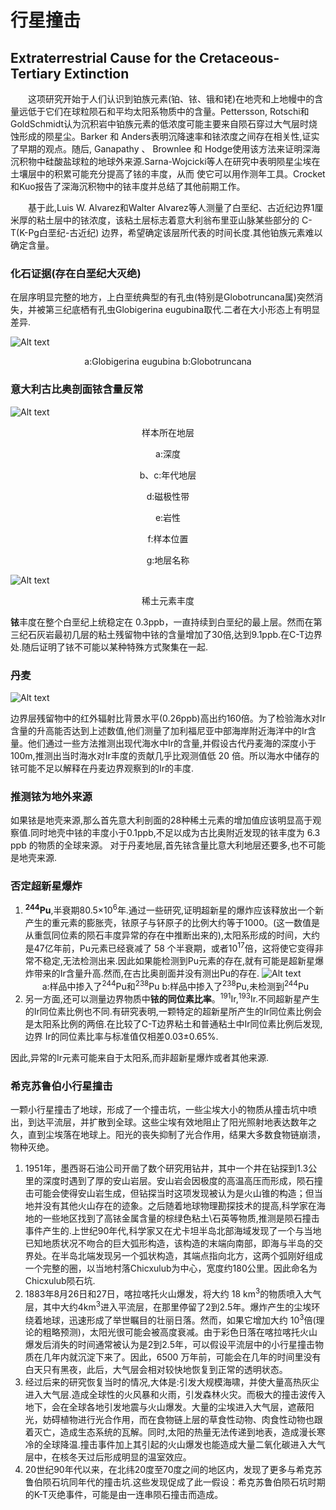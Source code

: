 # 行星撞击

## Extraterrestrial Cause for the Cretaceous-Tertiary Extinction

&emsp;&emsp;这项研究开始于人们认识到铂族元素(铂、铱、锇和铑)在地壳和上地幔中的含量远低于它们在球粒陨石和平均太阳系物质中的含量。Pettersson, Rotschi和 GoldSchmidt认为沉积岩中铂族元素的低浓度可能主要来自陨石穿过大气层时烧蚀形成的陨星尘。Barker 和 Anders表明沉降速率和铱浓度之间存在相关性,证实了早期的观点。随后, Ganapathy 、 Brownlee 和 Hodge使用该方法来证明深海沉积物中硅酸盐球粒的地球外来源.Sarna-Wojcicki等人在研究中表明陨星尘埃在土壤层中的积累可能充分提高了铱的丰度，从而
使它可以用作测年工具。Crocket和Kuo报告了深海沉积物中的铱丰度并总结了其他前期工作。

&emsp;&emsp;基于此,Luis W. Alvarez和Walter Alvarez等人测量了白垩纪、古近纪边界1厘米厚的粘土层中的铱浓度，该粘土层标志着意大利翁布里亚山脉某些部分的 C-T(K-Pg白垩纪-古近纪) 边界，希望确定该层所代表的时间长度.其他铂族元素难以确定含量。

### 化石证据(存在白垩纪大灭绝)

在层序明显完整的地方，上白垩统典型的有孔虫(特别是Globotruncana属)突然消失，并被第三纪底栖有孔虫Globigerina eugubina取代.二者在大小形态上有明显差异.

![Alt text](image.png)
<center>a:Globigerina eugubina  
b:Globotruncana</center>

### 意大利古比奥剖面铱含量反常

![Alt text](image-2.png)
<center>样本所在地层  

a:深度

b、c:年代地层  

d:磁极性带  

e:岩性  

f:样本位置  

g:地层名称</center>

![Alt text](image-1.png)
<center>稀土元素丰度</center>

**铱**丰度在整个白垩纪上统稳定在 0.3ppb，一直持续到白垩纪的最上层。然而在第三纪石灰岩最初几层的粘土残留物中铱的含量增加了30倍,达到9.1ppb.在C-T边界处.随后证明了铱不可能以某种特殊方式聚集在一起.

### 丹麦

![Alt text](image-3.png)

边界层残留物中的红外辐射比背景水平(0.26ppb)高出约160倍。为了检验海水对Ir含量的升高能否达到上述数值,他们测量了加利福尼亚中部海岸附近海洋中的Ir含量。他们通过一些方法推测出现代海水中Ir的含量,并假设古代丹麦海的深度小于100m,推测出当时海水对Ir丰度的贡献几乎比观测值低 20 倍。所以海水中储存的铱可能不足以解释在丹麦边界观察到的Ir的丰度.

### 推测铱为地外来源

如果铱是地壳来源,那么首先意大利剖面的28种稀土元素的增加值应该明显高于观察值.同时地壳中铱的丰度小于0.1ppb,不足以成为古比奥附近发现的铱丰度为 6.3 ppb 的物质的全球来源。
对于丹麦地层,首先铱含量比意大利地层还要多,也不可能是地壳来源.

### 否定超新星爆炸

1. **<sup>244</sup>Pu**,半衰期80.5×10<sup>6</sup>年.通过一些研究,证明超新星的爆炸应该释放出一个新产生的重元素的膨胀壳，铱原子与钚原子的比例大约等于1000。(这一数值是从重氙同位素的陨石丰度异常的存在中推断出来的),太阳系形成的时间，大约是47亿年前，Pu元素已经衰减了 58 个半衰期，或者10<sup>17</sup>倍，这将使它变得非常不稳定,无法检测出来.因此如果能检测到Pu元素的存在,就有可能是超新星爆炸带来的Ir含量升高.然而,在古比奥剖面并没有测出Pu的存在.
   ![Alt text](image-4.png)
   <center>a:样品中掺入了<sup>244</sup>Pu和<sup>238</sup>Pu  
   b:样品中掺入了<sup>238</sup>Pu,未检测到<sup>244</sup>Pu</center>
2. 另一方面,还可以测量边界物质中**铱的同位素比率**。<sup>191</sup>Ir,<sup>193</sup>Ir.不同超新星产生的Ir同位素比例也不同.有研究表明,一颗特定的超新星所产生的Ir同位素比例会是太阳系比例的两倍.在比较了C-T边界粘土和普通粘土中Ir同位素比例后发现,边界 Ir的同位素比率与标准值仅相差0.03±0.65%.

因此,异常的Ir元素可能来自于太阳系,而非超新星爆炸或者其他来源.

### 希克苏鲁伯小行星撞击

一颗小行星撞击了地球，形成了一个撞击坑，一些尘埃大小的物质从撞击坑中喷出，到达平流层，并扩散到全球。这些尘埃有效地阻止了阳光照射地表达数年之久，直到尘埃落在地球上。阳光的丧失抑制了光合作用，结果大多数食物链崩溃，物种灭绝。

1. 1951年，墨西哥石油公司开凿了数个研究用钻井，其中一个井在钻探到1.3公里的深度时遇到了厚的安山岩层。安山岩会因极度的高温高压而形成，陨石撞击可能会使得安山岩生成，但钻探当时这项发现被认为是火山锥的构造；但当地并没有其他火山存在的迹象。之后随着地球物理勘探技术的提高,科学家在海地的一些地区找到了高铱金属含量的棕绿色粘土\石英等物质,推测是陨石撞击事件产生的.上世纪90年代,科学家又在尤卡坦半岛北部海域发现了一个与当地已知地质状况不吻合的巨大弧形构造，该构造的末端向南部，即海与半岛的交界处。在半岛北端发现另一个弧状构造，其端点指向北方，这两个弧刚好组成一个完整的圈，以当地村落Chicxulub为中心，宽度约180公里。因此命名为Chicxulub陨石坑.
2. 1883年8月26日和27日，喀拉喀托火山爆发，将大约 18 km<sup>3</sup>的物质喷入大气层，其中大约4km<sup>3</sup>进入平流层，在那里停留了2到2.5年。爆炸产生的尘埃环绕着地球，迅速形成了举世瞩目的壮丽日落。然而，如果它增加大约 10<sup>3</sup>倍(理论的粗略预测)，太阳光很可能会被高度衰减。由于彩色日落在喀拉喀托火山爆发后消失的时间通常被认为是2到2.5年，可以假设平流层中的小行星撞击物质在几年内就沉淀下来了。因此，6500 万年前，可能会在几年的时间里没有白天只有黑夜，此后，大气层会相对较快地恢复到正常的透明状态。
3. 经过后来的研究恢复当时的情况,大体是:引发大规模海啸，并使大量高热灰尘进入大气层.造成全球性的火风暴和火雨，引发森林火灾。而极大的撞击波传入地下，会在全球各地引发地震与火山爆发。大量的尘埃进入大气层，遮蔽阳光，妨碍植物进行光合作用，而在食物链上层的草食性动物、肉食性动物也跟着灭亡，造成生态系统的瓦解。同时,太阳的热量无法传递到地表，造成漫长寒冷的全球降温.撞击事件加上其引起的火山爆发也能造成大量二氧化碳进入大气层中，在核冬天过后形成明显的温室效应。
4. 20世纪90年代以来，在北纬20度至70度之间的地区内，发现了更多与希克苏鲁伯陨石坑同年代的撞击坑.这些发现促成了此一假设：希克苏鲁伯陨石坑时期的K-T灭绝事件，可能是由一连串陨石撞击而造成。
